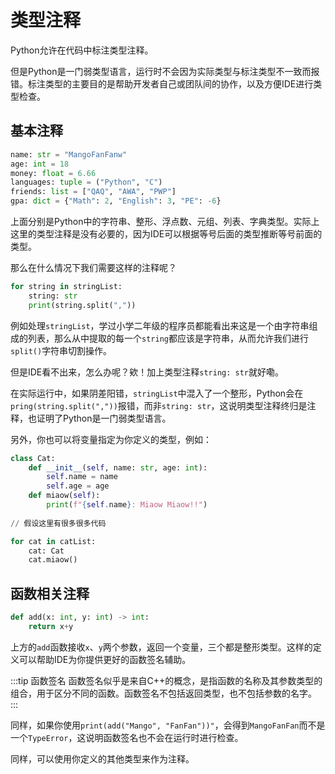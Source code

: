 # 类型注释
Python允许在代码中标注类型注释。

但是Python是一门弱类型语言，运行时不会因为实际类型与标注类型不一致而报错。标注类型的主要目的是帮助开发者自己或团队间的协作，以及方便IDE进行类型检查。

## 基本注释
```python
name: str = "MangoFanFanw"
age: int = 18
money: float = 6.66
languages: tuple = ("Python", "C")
friends: list = ["QAQ", "AWA", "PWP"]
gpa: dict = {"Math": 2, "English": 3, "PE": -6}
```

上面分别是Python中的字符串、整形、浮点数、元组、列表、字典类型。实际上这里的类型注释是没有必要的，因为IDE可以根据等号后面的类型推断等号前面的类型。

那么在什么情况下我们需要这样的注释呢？
```python
for string in stringList:
    string: str
    print(string.split(","))
```

例如处理`stringList`，学过小学二年级的程序员都能看出来这是一个由字符串组成的列表，那么从中提取的每一个`string`都应该是字符串，从而允许我们进行`split()`字符串切割操作。

但是IDE看不出来，怎么办呢？欸！加上类型注释`string: str`就好嘞。

在实际运行中，如果阴差阳错，`stringList`中混入了一个整形，Python会在`pring(string.split(","))`报错，而非`string: str`，这说明类型注释终归是注释，也证明了Python是一门弱类型语言。

另外，你也可以将变量指定为你定义的类型，例如：
```python
class Cat:
    def __init__(self, name: str, age: int):
        self.name = name
        self.age = age
    def miaow(self):
        print(f"{self.name}: Miaow Miaow!!")
        
// 假设这里有很多很多代码

for cat in catList:
    cat: Cat
    cat.miaow()
```

## 函数相关注释
```python
def add(x: int, y: int) -> int:
    return x+y
```

上方的`add`函数接收`x`、`y`两个参数，返回一个变量，三个都是整形类型。这样的定义可以帮助IDE为你提供更好的函数签名辅助。

:::tip 函数签名
函数签名似乎是来自C++的概念，是指函数的名称及其参数类型的组合，用于区分不同的函数。函数签名不包括返回类型，也不包括参数的名字。
:::

同样，如果你使用`print(add("Mango", "FanFan"))"`，会得到`MangoFanFan`而不是一个`TypeError`，这说明函数签名也不会在运行时进行检查。

同样，可以使用你定义的其他类型来作为注释。